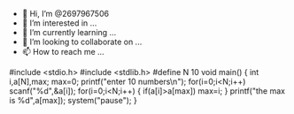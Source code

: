 - 👋 Hi, I’m @2697967506
- 👀 I’m interested in ...
- 🌱 I’m currently learning ...
- 💞️ I’m looking to collaborate on ...
- 📫 How to reach me ...

<!---
2697967506/2697967506 is a ✨ special ✨ repository because its `README.md` (this file) appears on your GitHub profile.
You can click the Preview link to take a look at your changes.
--->
#include <stdio.h>
#include <stdlib.h>
#define N 10
void main()
{
	int i,a[N],max;
	max=0;
	printf("enter 10 numbers\n");
	for(i=0;i<N;i++)
		scanf("%d",&a[i]);
	for(i=0;i<N;i++)
	{
	if(a[i]>a[max])
		max=i;
	}
	printf("the max is %d",a[max]);
system("pause");
}
